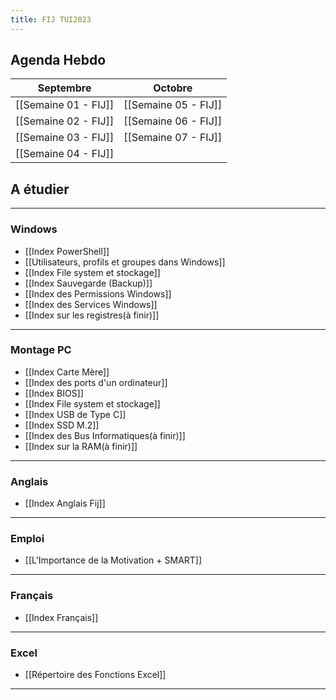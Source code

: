 ```yaml
---
title: FIJ TUI2023
---
```


## Agenda Hebdo


|Septembre|Octobre|
|---------|-------|
|[[Semaine 01 - FIJ]]|[[Semaine 05 - FIJ]]|
|[[Semaine 02 - FIJ]]|[[Semaine 06 - FIJ]]|
|[[Semaine 03 - FIJ]]|[[Semaine 07 - FIJ]]
|[[Semaine 04 - FIJ]]|

## A étudier 

---
### Windows
- [[Index PowerShell]]
- [[Utilisateurs, profils et groupes dans Windows]]
- [[Index File system et stockage]]
- [[Index Sauvegarde (Backup)]]
- [[Index des Permissions Windows]]
- [[Index des Services Windows]]
- [[Index sur les registres(à finir)]]

---
### Montage PC
- [[Index Carte Mère]]
- [[Index des ports d'un ordinateur]]
- [[Index BIOS]]
- [[Index File system et stockage]]
- [[Index USB de Type C]]
- [[Index SSD M.2]]
- [[Index des Bus Informatiques(à finir)]]
- [[Index sur la RAM(à finir)]]

---
### Anglais
- [[Index Anglais Fij]]

---
### Emploi
- [[L'Importance de la Motivation + SMART]]

---
### Français
- [[Index Français]]

---
### Excel
- [[Répertoire des Fonctions Excel]]

---
